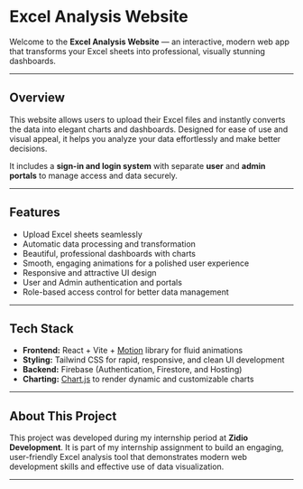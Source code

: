 # Excel Analysis Website

Welcome to the **Excel Analysis Website** — an interactive, modern web app that transforms your Excel sheets into professional, visually stunning dashboards.

---

## Overview

This website allows users to upload their Excel files and instantly converts the data into elegant charts and dashboards. Designed for ease of use and visual appeal, it helps you analyze your data effortlessly and make better decisions.

It includes a **sign-in and login system** with separate **user** and **admin portals** to manage access and data securely.

---

## Features

- Upload Excel sheets seamlessly  
- Automatic data processing and transformation  
- Beautiful, professional dashboards with charts  
- Smooth, engaging animations for a polished user experience  
- Responsive and attractive UI design  
- User and Admin authentication and portals  
- Role-based access control for better data management  

---

## Tech Stack

- **Frontend:** React + Vite + [Motion](https://motion.dev/) library for fluid animations  
- **Styling:** Tailwind CSS for rapid, responsive, and clean UI development  
- **Backend:** Firebase (Authentication, Firestore, and Hosting)  
- **Charting:** [Chart.js](https://www.chartjs.org/) to render dynamic and customizable charts  

---

## About This Project

This project was developed during my internship period at **Zidio Development**. It is part of my internship assignment to build an engaging, user-friendly Excel analysis tool that demonstrates modern web development skills and effective use of data visualization.

---